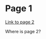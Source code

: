 # Page 1

[Link to page 2](https://github.com/jpreynat/test-sync/tree/f3e158a9cd22f9eab53bced3339851d93b3bb31c/page2.md)

Where is page 2?
